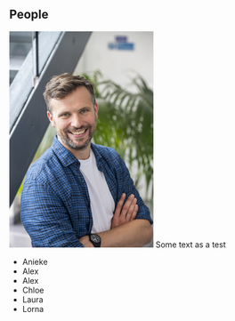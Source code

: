 ## People


![Tom](/images/tom_thumbnail.jpg) Some text as a test

- Anieke
- Alex
- Alex
- Chloe
- Laura
- Lorna


